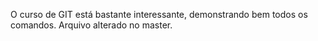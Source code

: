 O curso de GIT está bastante interessante, demonstrando bem todos os comandos.
Arquivo alterado no master.
